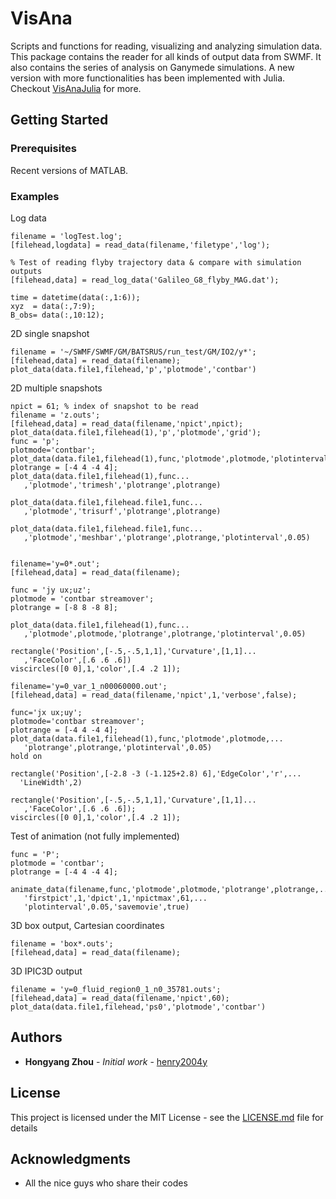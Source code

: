 # VisAna
Scripts and functions for reading, visualizing and analyzing simulation data.
This package contains the reader for all kinds of output data from SWMF.
It also contains the series of analysis on Ganymede simulations.
A new version with more functionalities has been implemented with Julia.
Checkout [VisAnaJulia](https://github.com/henry2004y/VisAnaJulia) for more.

## Getting Started

### Prerequisites

Recent versions of MATLAB.

### Examples

Log data
```
filename = 'logTest.log';
[filehead,logdata] = read_data(filename,'filetype','log');

% Test of reading flyby trajectory data & compare with simulation outputs
[filehead,data] = read_log_data('Galileo_G8_flyby_MAG.dat');

time = datetime(data(:,1:6));
xyz  = data(:,7:9);
B_obs= data(:,10:12);
```

2D single snapshot
```
filename = '~/SWMF/SWMF/GM/BATSRUS/run_test/GM/IO2/y*';
[filehead,data] = read_data(filename);
plot_data(data.file1,filehead,'p','plotmode','contbar')
```

2D multiple snapshots
```
npict = 61; % index of snapshot to be read
filename = 'z.outs';
[filehead,data] = read_data(filename,'npict',npict);
plot_data(data.file1,filehead(1),'p','plotmode','grid');
func = 'p';
plotmode='contbar';
plot_data(data.file1,filehead(1),func,'plotmode',plotmode,'plotinterval',0.2);
plotrange = [-4 4 -4 4];
plot_data(data.file1,filehead(1),func...
   ,'plotmode','trimesh','plotrange',plotrange)

plot_data(data.file1,filehead.file1,func...
   ,'plotmode','trisurf','plotrange',plotrange)

plot_data(data.file1,filehead.file1,func...
   ,'plotmode','meshbar','plotrange',plotrange,'plotinterval',0.05)


filename='y=0*.out';
[filehead,data] = read_data(filename);

func = 'jy ux;uz';
plotmode = 'contbar streamover';
plotrange = [-8 8 -8 8];

plot_data(data.file1,filehead(1),func...
   ,'plotmode',plotmode,'plotrange',plotrange,'plotinterval',0.05)

rectangle('Position',[-.5,-.5,1,1],'Curvature',[1,1]...
   ,'FaceColor',[.6 .6 .6])
viscircles([0 0],1,'color',[.4 .2 1]);

filename='y=0_var_1_n00060000.out';
[filehead,data] = read_data(filename,'npict',1,'verbose',false);

func='jx ux;uy';
plotmode='contbar streamover';
plotrange = [-4 4 -4 4];
plot_data(data.file1,filehead(1),func,'plotmode',plotmode,...
   'plotrange',plotrange,'plotinterval',0.05)
hold on

rectangle('Position',[-2.8 -3 (-1.125+2.8) 6],'EdgeColor','r',...
  'LineWidth',2)

rectangle('Position',[-.5,-.5,1,1],'Curvature',[1,1]...
   ,'FaceColor',[.6 .6 .6]);
viscircles([0 0],1,'color',[.4 .2 1]);
```

Test of animation (not fully implemented)
```
func = 'P';
plotmode = 'contbar';
plotrange = [-4 4 -4 4];

animate_data(filename,func,'plotmode',plotmode,'plotrange',plotrange,...
   'firstpict',1,'dpict',1,'npictmax',61,...
   'plotinterval',0.05,'savemovie',true)
```

3D box output, Cartesian coordinates
```
filename = 'box*.outs';
[filehead,data] = read_data(filename);
```

3D IPIC3D output
```
filename = 'y=0_fluid_region0_1_n0_35781.outs';
[filehead,data] = read_data(filename,'npict',60);
plot_data(data.file1,filehead,'ps0','plotmode','contbar')
```

## Authors

* **Hongyang Zhou** - *Initial work* - [henry2004y](https://github.com/henry2004y)

## License

This project is licensed under the MIT License - see the [LICENSE.md](LICENSE.md) file for details

## Acknowledgments

* All the nice guys who share their codes


